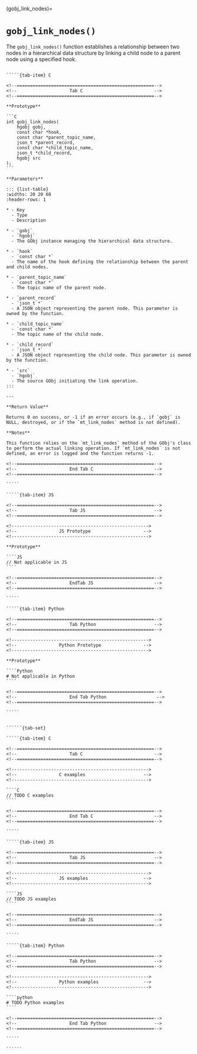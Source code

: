 <!-- ============================================================== -->
(gobj_link_nodes)=
# `gobj_link_nodes()`
<!-- ============================================================== -->

The `gobj_link_nodes()` function establishes a relationship between two nodes in a hierarchical data structure by linking a child node to a parent node using a specified hook.

<!------------------------------------------------------------>
<!--                    Prototypes                          -->
<!------------------------------------------------------------>

``````{tab-set}

`````{tab-item} C

<!--====================================================-->
<!--                    Tab C                           -->
<!--====================================================-->

**Prototype**

```C
int gobj_link_nodes(
    hgobj gobj,
    const char *hook,
    const char *parent_topic_name,
    json_t *parent_record,
    const char *child_topic_name,
    json_t *child_record,
    hgobj src
);
```

**Parameters**

::: {list-table}
:widths: 20 20 60
:header-rows: 1

* - Key
  - Type
  - Description

* - `gobj`
  - `hgobj`
  - The GObj instance managing the hierarchical data structure.

* - `hook`
  - `const char *`
  - The name of the hook defining the relationship between the parent and child nodes.

* - `parent_topic_name`
  - `const char *`
  - The topic name of the parent node.

* - `parent_record`
  - `json_t *`
  - A JSON object representing the parent node. This parameter is owned by the function.

* - `child_topic_name`
  - `const char *`
  - The topic name of the child node.

* - `child_record`
  - `json_t *`
  - A JSON object representing the child node. This parameter is owned by the function.

* - `src`
  - `hgobj`
  - The source GObj initiating the link operation.
:::

---

**Return Value**

Returns 0 on success, or -1 if an error occurs (e.g., if `gobj` is NULL, destroyed, or if the `mt_link_nodes` method is not defined).

**Notes**

This function relies on the `mt_link_nodes` method of the GObj's class to perform the actual linking operation. If `mt_link_nodes` is not defined, an error is logged and the function returns -1.

<!--====================================================-->
<!--                    End Tab C                       -->
<!--====================================================-->

`````

`````{tab-item} JS

<!--====================================================-->
<!--                    Tab JS                          -->
<!--====================================================-->

<!---------------------------------------------------->
<!--                JS Prototype                    -->
<!---------------------------------------------------->

**Prototype**

````JS
// Not applicable in JS
````

<!--====================================================-->
<!--                    EndTab JS                       -->
<!--====================================================-->

`````

`````{tab-item} Python

<!--====================================================-->
<!--                    Tab Python                      -->
<!--====================================================-->

<!---------------------------------------------------->
<!--                Python Prototype                -->
<!---------------------------------------------------->

**Prototype**

````Python
# Not applicable in Python
````

<!--====================================================-->
<!--                    End Tab Python                   -->
<!--====================================================-->

`````

``````

<!------------------------------------------------------------>
<!--                    Examples                            -->
<!------------------------------------------------------------>

```````{dropdown} Examples

``````{tab-set}

`````{tab-item} C

<!--====================================================-->
<!--                    Tab C                           -->
<!--====================================================-->

<!---------------------------------------------------->
<!--                C examples                      -->
<!---------------------------------------------------->

````C
// TODO C examples
````

<!--====================================================-->
<!--                    End Tab C                       -->
<!--====================================================-->

`````

`````{tab-item} JS

<!--====================================================-->
<!--                    Tab JS                          -->
<!--====================================================-->

<!---------------------------------------------------->
<!--                JS examples                     -->
<!---------------------------------------------------->

````JS
// TODO JS examples
````

<!--====================================================-->
<!--                    EndTab JS                       -->
<!--====================================================-->

`````

`````{tab-item} Python

<!--====================================================-->
<!--                    Tab Python                      -->
<!--====================================================-->

<!---------------------------------------------------->
<!--                Python examples                 -->
<!---------------------------------------------------->

````python
# TODO Python examples
````

<!--====================================================-->
<!--                    End Tab Python                  -->
<!--====================================================-->

`````

``````

```````

